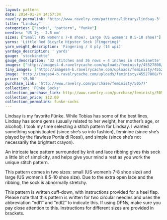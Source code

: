 ```yaml
---
layout: pattern
date: 2014-01-24 14:57:34
ravelry_permalink: 'http://www.ravelry.com/patterns/library/lindsay-3'
title: "Lindsay"
categories: ["socks", "pattern", "funke"]
needles: 'US 1½ - 2.5 mm'
sizes: ["Small (US women's 7-8 shoe), Large (US women's 8.5-10 shoe)"]
yarns: 'Little Red Bicycle Hipster Sock (Fingering)'
yarn_weight_description: 'Fingering / 4 ply (14 wpi)'
yardage_description: ' yards'
gauge: 'stockinette'
gauge_description: '32 stitches and 36 rows = 4 inches in stockinette'
images: ["http://images4-d.ravelrycache.com/uploads/feministy/45527808/foot-wm_medium.jpg", "http://images4-d.ravelrycache.com/uploads/feministy/45527751/leg-wm_medium.jpg", "http://images4-b.ravelrycache.com/uploads/feministy/45527861/back-wm_medium.jpg"]
tiny_images: ["http://images4-b.ravelrycache.com/uploads/feministy/45527808/foot-wm_square.jpg", "http://images4.ravelrycache.com/uploads/feministy/45527751/leg-wm_square.jpg", "http://images4-d.ravelrycache.com/uploads/feministy/45527861/back-wm_square.jpg"]
image: 'http://images4-b.ravelrycache.com/uploads/feministy/45527808/foot-wm_square.jpg'
price: '$5.00'
purchase_link: 'http://www.ravelry.com/purchase/feministy/50577'
collection: 'Fünke Socks'
collection_purchase_link: http://www.ravelry.com/purchase/feministy/50578 
collection_price: $12.00 
collection_permalink: funke-socks 
---
```

<p>Lindsay is my favorite Fünke. While Tobias has some of the best lines, Lindsay has some gems (usually related to her weight, her mother’s age, or alcohol). I took my time selecting a stitch pattern for Lindsay. I wanted something sophisticated (since she’s so into fashion), feminine (since she’s played by the flawless Portia di Rossi), and simple (since she’s not necessarily the brightest crayon).</p>

<p>An intricate lace pattern surrounded by knit and lace ribbing gives this sock a little bit of simplicity, and helps give your mind a rest as you work the unique stitch pattern.</p>

<p>This pattern comes in two sizes: small (US women’s 7-8 shoe size) and large (US women’s 8.5-10 shoe size). Due to the extra open lace and the ribbing, the sock is abnormally stretchy.</p>

<p>This pattern is written cuff-down, with instructions provided for a heel flap. Please note that this pattern is written for two circular needles and uses the abbreviation “ndl1″ and “ndl2″ to indicate this. If using DPNs, make sure you pay close attention to this. Instructions for different sizes are provided in <span>brackets</span>.</p>